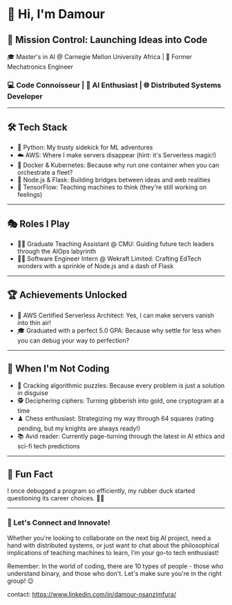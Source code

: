 # 👋 Hi, I'm Damour

## 🚀 Mission Control: Launching Ideas into Code

🎓 Master's in AI @ Carnegie Mellon University Africa | 🤖 Former Mechatronics Engineer

### 💻 Code Connoisseur | 🧠 AI Enthusiast | 🌐 Distributed Systems Developer

---

## 🛠 Tech Stack

- 🐍 Python: My trusty sidekick for ML adventures
- ☁️ AWS: Where I make servers disappear (hint: it's Serverless magic!)
- 🐳 Docker & Kubernetes: Because why run one container when you can orchestrate a fleet?
- 🚂 Node.js & Flask: Building bridges between ideas and web realities
- 🧮 TensorFlow: Teaching machines to think (they're still working on feelings)

---

## 🎭 Roles I Play

- 🧑‍🏫 Graduate Teaching Assistant @ CMU: Guiding future tech leaders through the AIOps labyrinth
- 👨‍💻 Software Engineer Intern @ Wekraft Limited: Crafting EdTech wonders with a sprinkle of Node.js and a dash of Flask

---

## 🏆 Achievements Unlocked

- 🏅 AWS Certified Serverless Architect: Yes, I can make servers vanish into thin air!
- 🎓 Graduated with a perfect 5.0 GPA: Because why settle for less when you can debug your way to perfection?

---

## 🧩 When I'm Not Coding

- 🔐 Cracking algorithmic puzzles: Because every problem is just a solution in disguise
- 🕵️ Deciphering ciphers: Turning gibberish into gold, one cryptogram at a time
- ♟️ Chess enthusiast: Strategizing my way through 64 squares (rating pending, but my knights are always ready!)
- 📚 Avid reader: Currently page-turning through the latest in AI ethics and sci-fi tech predictions

---

## 🌟 Fun Fact

I once debugged a program so efficiently, my rubber duck started questioning its career choices. 🦆💼

---

### 📡 Let's Connect and Innovate!

Whether you're looking to collaborate on the next big AI project, need a hand with distributed systems, or just want to chat about the philosophical implications of teaching machines to learn, I'm your go-to tech enthusiast!

Remember: In the world of coding, there are 10 types of people - those who understand binary, and those who don't. Let's make sure you're in the right group! 😉

contact: https://www.linkedin.com/in/damour-nsanzimfura/

